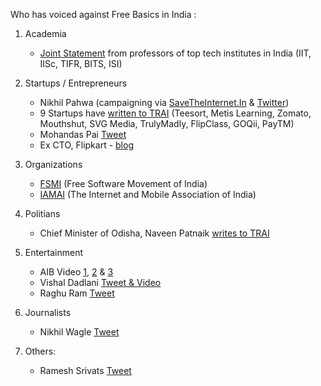 
Who has voiced against Free Basics in India : 


 1. Academia
     - [Joint Statement](https://docs.google.com/document/d/1iQ1F7-S4NCGqp1FyKiDcK2J1eV4VNqM2B1qC3O4OlfA/edit?pref=2&pli=1) from professors of top tech institutes in India (IIT, IISc, TIFR, BITS, ISI)
   
    
 2. Startups / Entrepreneurs
     - Nikhil Pahwa (campaigning via [SaveTheInternet.In](www.savetheinternet.in) & [Twitter](twitter.com/nixxin))
     - 9 Startups have [written to TRAI](http://indianexpress.com/article/technology/tech-news-technology/facebooks-free-basics-9-indian-startup-ceos-jointly-write-to-trai-chairman-against-it/) (Teesort, Metis Learning, Zomato, Mouthshut, SVG Media, TrulyMadly, FlipClass, GOQii, PayTM)
     - Mohandas Pai [Tweet](https://twitter.com/TVMohandasPai/status/682411029330919424)
     - Ex CTO, Flipkart - [blog](https://medium.com/@amod/the-broken-analogy-toll-free-vs-zero-rating-c4a8cd383e69)
     
 3. Organizations
     - [FSMI](http://saynotofreebasics.fsmi.in/) (Free Software Movement of India) 
     - [IAMAI](http://tech.firstpost.com/news-analysis/iamai-against-platforms-like-free-basics-says-telcos-shouldnt-have-differential-pricing-293065.html) (The Internet and Mobile Association of India) 
 
 4. Politians
     - Chief Minister of Odisha, Naveen Patnaik [writes to TRAI](http://www.scribd.com/doc/262137872/Naveen-Patnaik-s-Letter-to-TRAI)
 
 5. Entertainment
    - AIB Video [1](https://www.youtube.com/watch?v=mfY1NKrzqi0),  [2](https://www.youtube.com/watch?v=W0w_YhZUYeA) & [3](https://www.youtube.com/watch?v=AAQWsTFF0BM)
    - Vishal Dadlani [Tweet & Video](https://twitter.com/VishalDadlani/status/680482523147665408) 
    - Raghu Ram [Tweet](https://twitter.com/tweetfromRaghu/status/680694706552979456) 

 6. Journalists
    - Nikhil Wagle [Tweet](https://twitter.com/waglenikhil/status/681341414404403200)

 7. Others:
     - Ramesh Srivats [Tweet](https://twitter.com/rameshsrivats/status/682091113440608256) 
 
